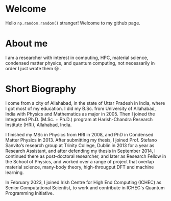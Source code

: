 # Welcome

Hello ```np.random.random()``` stranger! Welcome to my github page.

# About me
I am a researcher with interest in computing, HPC, material science, condensed matter physics, and quantum computing, not necessarily in order I just wrote them :laughing: .

# Short Biography

I come from a city of Allahabad, in the state of Uttar Pradesh in India, where I got most of my education. I did my B.Sc. from University of Allahabad, India with Physics and Mathematics as major in 2005. Then I joined the Integrated Ph.D. (M.Sc. + Ph.D.) program at Harish-Chandra Research Institute (HRI), Allahabad, India.

I finished my MSc in Physics from HRI in 2008, and PhD in Condensed Matter Physics in 2013. After submitting my thesis, I joined Prof. Stefano Sanvito’s research group at Trinity College, Dublin in 2013 for a year as Research Assistant, and after defending my thesis in September 2014, I continued there as post-doctoral researcher, and later as Research Fellow in the
School of Physics, and worked over a range of project that overlap material science, many-body theory, high-througput DFT and machine learning.

In February 2023, I joined Irish Centre for High End Computing (ICHEC) as Senior Computational Scientist, to work and contribute in ICHEC's Quantum Programming Initiative.


